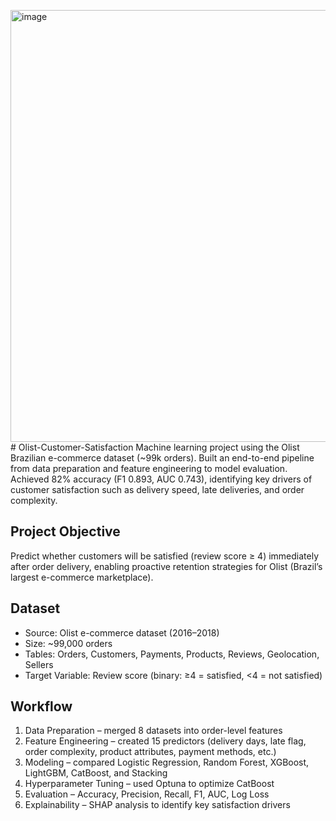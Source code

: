 <img width="1510" height="691" alt="image" src="https://github.com/user-attachments/assets/3af53bc1-4d5c-45a0-aa9a-d42141709b79" /># Olist-Customer-Satisfaction
Machine learning project using the Olist Brazilian e-commerce dataset (~99k orders). Built an end-to-end pipeline from data preparation and feature engineering to model evaluation. Achieved 82% accuracy (F1 0.893, AUC 0.743), identifying key drivers of customer satisfaction such as delivery speed, late deliveries, and order complexity.

## Project Objective 
Predict whether customers will be satisfied (review score ≥ 4) immediately after order delivery, enabling proactive retention strategies for Olist (Brazil’s largest e-commerce marketplace).

## Dataset
- Source: Olist e-commerce dataset (2016–2018)
- Size: ~99,000 orders
- Tables: Orders, Customers, Payments, Products, Reviews, Geolocation, Sellers
- Target Variable: Review score (binary: ≥4 = satisfied, <4 = not satisfied)

## Workflow
1. Data Preparation – merged 8 datasets into order-level features
2. Feature Engineering – created 15 predictors (delivery days, late flag, order complexity, product attributes, payment methods, etc.)
3. Modeling – compared Logistic Regression, Random Forest, XGBoost, LightGBM, CatBoost, and Stacking
4. Hyperparameter Tuning – used Optuna to optimize CatBoost
5. Evaluation – Accuracy, Precision, Recall, F1, AUC, Log Loss
6. Explainability – SHAP analysis to identify key satisfaction drivers
